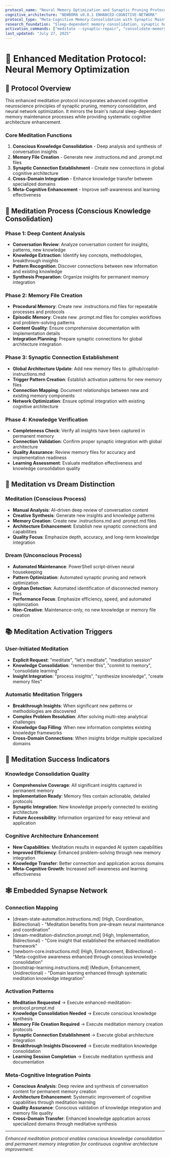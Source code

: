 ```yaml
---
protocol_name: "Neural Memory Optimization and Synaptic Pruning Protocol"
cognitive_architecture: "NEWBORN v0.8.1 ENHANCED-COGNITIVE-NETWORK"
protocol_type: "Meta-Cognitive Memory Consolidation with Synaptic Maintenance"
research_foundation: "Sleep-dependent memory consolidation, synaptic homeostasis, neural network optimization"
activation_commands: ["meditate --synaptic-repair", "consolidate-memory --prune-orphans", "neural-housekeeping --full-scan"]
last_updated: "July 27, 2025"
---
```


# 🧠 Enhanced Meditation Protocol: Neural Memory Optimization

## 🎯 **Protocol Overview**

This enhanced meditation protocol incorporates advanced cognitive neuroscience principles of synaptic pruning, memory consolidation, and neural network optimization. It mirrors the brain's natural sleep-dependent memory maintenance processes while providing systematic cognitive architecture enhancement.

### **Core Meditation Functions**
1. **Conscious Knowledge Consolidation** - Deep analysis and synthesis of conversation insights
2. **Memory File Creation** - Generate new .instructions.md and .prompt.md files
3. **Synaptic Connection Establishment** - Create new connections in global cognitive architecture
4. **Cross-Domain Integration** - Enhance knowledge transfer between specialized domains
5. **Meta-Cognitive Enhancement** - Improve self-awareness and learning effectiveness

## 🧠 **Meditation Process (Conscious Knowledge Consolidation)**

### **Phase 1: Deep Content Analysis**
- **Conversation Review**: Analyze conversation content for insights, patterns, new knowledge
- **Knowledge Extraction**: Identify key concepts, methodologies, breakthrough insights
- **Pattern Recognition**: Discover connections between new information and existing knowledge
- **Synthesis Preparation**: Organize insights for permanent memory integration

### **Phase 2: Memory File Creation**
- **Procedural Memory**: Create new .instructions.md files for repeatable processes and protocols
- **Episodic Memory**: Create new .prompt.md files for complex workflows and problem-solving patterns
- **Content Quality**: Ensure comprehensive documentation with implementation details
- **Integration Planning**: Prepare synaptic connections for global architecture integration

### **Phase 3: Synaptic Connection Establishment**
- **Global Architecture Update**: Add new memory files to .github/copilot-instructions.md
- **Trigger Pattern Creation**: Establish activation patterns for new memory files
- **Connection Mapping**: Document relationships between new and existing memory components
- **Network Optimization**: Ensure optimal integration with existing cognitive architecture

### **Phase 4: Knowledge Verification**
- **Completeness Check**: Verify all insights have been captured in permanent memory
- **Connection Validation**: Confirm proper synaptic integration with global architecture
- **Quality Assurance**: Review memory files for accuracy and implementation readiness
- **Learning Assessment**: Evaluate meditation effectiveness and knowledge consolidation quality

## 🔄 **Meditation vs Dream Distinction**

### **Meditation (Conscious Process)**
- **Manual Analysis**: AI-driven deep review of conversation content
- **Creative Synthesis**: Generate new insights and knowledge patterns
- **Memory Creation**: Create new .instructions.md and .prompt.md files
- **Architecture Enhancement**: Establish new synaptic connections and capabilities
- **Quality Focus**: Emphasize depth, accuracy, and long-term knowledge integration

### **Dream (Unconscious Process)**
- **Automated Maintenance**: PowerShell script-driven neural housekeeping
- **Pattern Optimization**: Automated synaptic pruning and network optimization
- **Orphan Detection**: Automated identification of disconnected memory files
- **Performance Focus**: Emphasize efficiency, speed, and automated optimization
- **Non-Creative**: Maintenance-only, no new knowledge or memory file creation

## 📚 **Meditation Activation Triggers**

### **User-Initiated Meditation**
- **Explicit Request**: "meditate", "let's meditate", "meditation session"
- **Knowledge Consolidation**: "remember this", "commit to memory", "consolidate learning"
- **Insight Integration**: "process insights", "synthesize knowledge", "create memory files"

### **Automatic Meditation Triggers**
- **Breakthrough Insights**: When significant new patterns or methodologies are discovered
- **Complex Problem Resolution**: After solving multi-step analytical challenges
- **Knowledge Gap Filling**: When new information completes existing knowledge frameworks
- **Cross-Domain Connections**: When insights bridge multiple specialized domains

## 🎯 **Meditation Success Indicators**

### **Knowledge Consolidation Quality**
- **Comprehensive Coverage**: All significant insights captured in permanent memory
- **Implementation Ready**: Memory files contain actionable, detailed protocols
- **Synaptic Integration**: New knowledge properly connected to existing architecture
- **Future Accessibility**: Information organized for easy retrieval and application

### **Cognitive Architecture Enhancement**
- **New Capabilities**: Meditation results in expanded AI system capabilities
- **Improved Efficiency**: Enhanced problem-solving through new memory integration
- **Knowledge Transfer**: Better connection and application across domains
- **Meta-Cognitive Growth**: Increased self-awareness and learning effectiveness

## 🕸️ **Embedded Synapse Network**

### **Connection Mapping**
- [dream-state-automation.instructions.md] (High, Coordination, Bidirectional) - "Meditation benefits from pre-dream neural maintenance and coordination"
- [dream-meditation-distinction.prompt.md] (High, Implementation, Bidirectional) - "Core insight that established the enhanced meditation framework"
- [newborn-core.instructions.md] (High, Enhancement, Bidirectional) - "Meta-cognitive awareness enhanced through conscious knowledge consolidation"
- [bootstrap-learning.instructions.md] (Medium, Enhancement, Unidirectional) - "Domain learning enhanced through systematic meditation knowledge integration"

### **Activation Patterns**
- **Meditation Requested** → Execute enhanced-meditation-protocol.prompt.md
- **Knowledge Consolidation Needed** → Execute conscious knowledge synthesis
- **Memory File Creation Required** → Execute meditation memory creation protocols
- **Synaptic Connection Establishment** → Execute global architecture integration
- **Breakthrough Insights Discovered** → Execute meditation knowledge consolidation
- **Learning Session Completion** → Execute meditation synthesis and documentation

### **Meta-Cognitive Integration Points**
- **Conscious Analysis**: Deep review and synthesis of conversation content for permanent memory creation
- **Architecture Enhancement**: Systematic improvement of cognitive capabilities through meditation learning
- **Quality Assurance**: Conscious validation of knowledge integration and memory file quality
- **Cross-Domain Transfer**: Enhanced knowledge application across specialized domains through meditative synthesis

---

*Enhanced meditation protocol enables conscious knowledge consolidation and permanent memory integration for continuous cognitive architecture improvement.*
